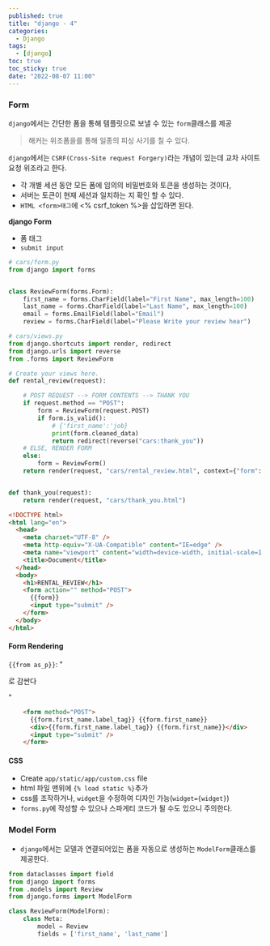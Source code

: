 ```yaml
---
published: true
title: "django - 4"
categories:
  - Django
tags:
  - [django]
toc: true
toc_sticky: true
date: "2022-08-07 11:00"
---
```


### Form

`django`에서는 간단한 폼을 통해 템플릿으로 보낼 수 있는 `form`클래스를 제공

>  해커는 위조폼을를 통해 일종의 피싱 사기를 칠 수 있다.

`django`에서는 `CSRF(Cross-Site request Forgery)`라는 개념이 있는데 교차 사이트 요청 위조라고 한다.

* 각 개별 세션 동안 모든 폼에 임의의 비밀번호와 토큰을 생성하는 것이다,
* 서버는 토큰이 현재 세션과 일치하는 지 확인 할 수 있다.
* `HTML <form>태그`에 <% csrf_token %>을 삽입하면 된다.

**django Form**

* 폼 태그
* `submit input`

```python
# cars/form.py
from django import forms


class ReviewForm(forms.Form):
    first_name = forms.CharField(label="First Name", max_length=100)
    last_name = forms.CharField(label="Last Name", max_length=100)
    email = forms.EmailField(label="Email")
    review = forms.CharField(label="Please Write your review hear")
```

```python
# cars/views.py
from django.shortcuts import render, redirect
from django.urls import reverse
from .forms import ReviewForm

# Create your views here.
def rental_review(request):

    # POST REQUEST --> FORM CONTENTS --> THANK YOU
    if request.method == "POST":
        form = ReviewForm(request.POST)
        if form.is_valid():
            # {'first_name':'job}
            print(form.cleaned_data)
            return redirect(reverse("cars:thank_you"))
    # ELSE, RENDER FORM
    else:
        form = ReviewForm()
    return render(request, "cars/rental_review.html", context={"form": form})


def thank_you(request):
    return render(request, "cars/thank_you.html")

```

```html
<!DOCTYPE html>
<html lang="en">
  <head>
    <meta charset="UTF-8" />
    <meta http-equiv="X-UA-Compatible" content="IE=edge" />
    <meta name="viewport" content="width=device-width, initial-scale=1.0" />
    <title>Document</title>
  </head>
  <body>
    <h1>RENTAL_REVIEW</h1>
    <form action="" method="POST">
      {{form}}
      <input type="submit" />
    </form>
  </body>
</html>
```

#### Form Rendering

`{{from as_p}}`: "<p>로 감싼다</p>"

```html
    <form method="POST">
      {{form.first_name.label_tag}} {{form.first_name}}
      <div>{{form.first_name.label_tag}} {{form.first_name}}</div>
      <input type="submit" />
    </form>
```

#### CSS

* Create `app/static/app/custom.css` file
* html 파일 맨위에 `{% load static %}`추가
* css를 조작하거나, `widget`을 수정하여 디자인 가능(`widget={widget}`)
* `forms.py`에 작성할 수 있으나 스파게티 코드가 될 수도 있으니 주의한다.

### Model Form

* `django`에서는 모델과 연결되어있는 폼을 자동으로 생성하는 `ModelForm`클래스를 제공한다.

```python
from dataclasses import field
from django import forms
from .models import Review
from django.forms import ModelForm

class ReviewForm(ModelForm):
    class Meta:
        model = Review
        fields = ['first_name', 'last_name']
```

